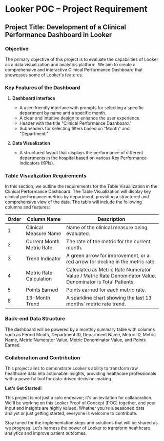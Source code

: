# Looker POC – Project Requirement

## Project Title: Development of a Clinical Performance Dashboard in Looker

### Objective

The primary objective of this project is to evaluate the capabilities of Looker as a data visualization and analytics platform. We aim to create a comprehensive and interactive Clinical Performance Dashboard that showcases some of Looker's features.

### Key Features of the Dashboard

1. **Dashboard Interface**
   - A user-friendly interface with prompts for selecting a specific department by name and a specific month.
   - A clear and intuitive design to enhance the user experience.
   - Header with the title "Clinical Performance Dashboard."
   - Subheaders for selecting filters based on "Month" and "Department."

2. **Data Visualization**
   - A structured layout that displays the performance of different departments in the hospital based on various Key Performance Indicators (KPIs).

### Table Visualization Requirements

In this section, we outline the requirements for the Table Visualization in the Clinical Performance Dashboard. The Table Visualization will display key clinical performance metrics by department, providing a structured and comprehensive view of the data. The table will include the following columns and features:

| Order | Column Name               | Description                                              |
| ----- | ------------------------- | -------------------------------------------------------- |
| 1     | Clinical Measure Name     | Name of the clinical measure being evaluated.            |
| 2     | Current Month Metric Rate | The rate of the metric for the current month.            |
| 3     | Trend Indicator           | A green arrow for improvement, or a red arrow for decline in the metric rate. |
| 4     | Metric Rate Calculation    | Calculated as Metric Rate Numerator Value / Metric Rate Denominator Value. Denominator is Total Patients. |
| 5     | Points Earned             | Points earned for each metric rate.                     |
| 6     | 13-Month Trend            | A sparkline chart showing the last 13 months' metric rate trend. |

### Back-end Data Structure

The dashboard will be powered by a monthly summary table with columns such as Period Month, Department ID, Department Name, Metric ID, Metric Name, Metric Numerator Value, Metric Denominator Value, and Points Earned.

### Collaboration and Contribution

This project aims to demonstrate Looker's ability to transform raw healthcare data into actionable insights, providing healthcare professionals with a powerful tool for data-driven decision-making.

**Let's Get Started!**

This project is not just a solo endeavor; it's an invitation for collaboration. We'll be working on this Looker Proof of Concept (POC) together, and your input and insights are highly valued. Whether you're a seasoned data analyst or just getting started, everyone is welcome to contribute.

Stay tuned for the implementation steps and solutions that will be shared as we progress. Let's harness the power of Looker to transform healthcare analytics and improve patient outcomes.
